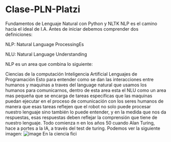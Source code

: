 # Clase-PLN-Platzi
Fundamentos de Lenguaje Natural con Python y NLTK
NLP es el camino hacia el ideal de I.A.
Antes de iniciar debemos comprender dos definiciones:

NLP: Natural Language ProcessingEs

NLU: Natural Language Understanding

NLP es un area que combina lo siguiente:

Ciencias de la computación
Inteligencia Artificial
Lenguajes de Programación
Esto para entender como se dan las interacciones entre humanos y maquinas a traves del language natural que usamos los humanos para comunicarnos, dentro de esta area esta el NLU como un area mas pequeña que se encarga de tareas especificas que las maquinas puedan ejecutar en el proceso de comunicación con los seres humanos de manera que esas tareas reflejen que el robot no solo puede procesar nuestro lenguaje sino también lo puede entender, y en la medida que nos da respuestas, esas respuestas deben reflejar la comprensión que tiene de nuestro lenguaje.
Todo comienza n en los años 50 cuando Alan Turing,  hace a portes a la IA, a través del test de turing.  Podemos ver la siguiente imagen: 
![image](https://user-images.githubusercontent.com/116391975/219478304-9876137b-ac0a-41fa-a6a3-3786e4176db9.png)
En la ciencia fici


